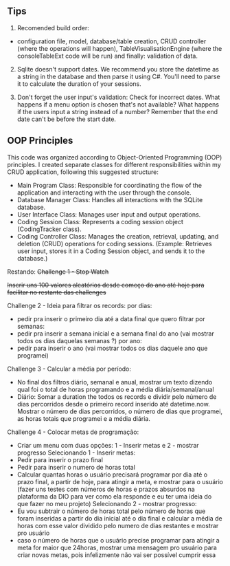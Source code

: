 ## Tips

1. Recomended build order:
 - configuration file, model, database/table creation, CRUD controller (where the operations will happen), TableVisualisationEngine (where the consoleTableExt code will be run) and finally: validation of data.

2. Sqlite doesn't support dates. We recommend you store the datetime as a string in the database and then parse it using C#. You'll need to parse it to calculate the duration of your sessions.

3. Don't forget the user input's validation: Check for incorrect dates. What happens if a menu option is chosen that's not available? What happens if the users input a string instead of a number? Remember that the end date can't be before the start date.

## OOP Principles

This code was organized according to Object-Oriented Programming (OOP) principles. I created separate classes for different responsibilities within my CRUD application, following this suggested structure:

- Main Program Class: Responsible for coordinating the flow of the application and interacting with the user through the console.
- Database Manager Class: Handles all interactions with the SQLite database.
- User Interface Class: Manages user input and output operations.
- Coding Session Class: Represents a coding session object (CodingTracker class).
- Coding Controller Class: Manages the creation, retrieval, updating, and deletion (CRUD) operations for coding sessions.
  (Example: Retrieves user input, stores it in a Coding Session object, and sends it to the database.)

Restando:
~~Challenge 1 - Stop Watch~~

~~Inserir uns 100 valores aleatórios desde começo do ano até hoje para facilitar no restante das challenges~~

Challenge 2 - Ideia para filtrar os records:
por dias:
 - pedir pra inserir o primeiro dia até a data final que quero filtrar
por semanas:
- pedir pra inserir a semana inicial e a semana final do ano (vai mostrar todos os dias daquelas semanas ?)
por ano:
 - pedir para inserir o ano (vai mostrar todos os dias daquele ano que programei)

Challenge 3 - Calcular a média por período:
 - No final dos filtros diário, semanal e anual, mostrar um texto dizendo
qual foi o total de horas programando e a média diária/semanal/anual
- Diário: Somar a duration the todos os records e dividir pelo número de dias percorridos desde o primeiro record inserido até datetime.now. Mostrar o número de dias percorridos, o número de dias que programei, as horas totais que programei e a média diária.

Challenge 4 - Colocar metas de programação:
 - Criar um menu com duas opções: 1 - Inserir metas e 2 - mostrar progresso
Selecionando 1 - Inserir metas:
 - Pedir para inserir o prazo final
 - Pedir para inserir o numero de horas total
 - Calcular quantas horas o usuário precisará programar por dia até o prazo final, a partir de hoje, para atingir a meta, e mostrar para o usuário (fazer uns testes com números de horas e prazos absurdos na plataforma da DIO para ver como ela responde e eu ter uma ideia do que fazer no meu projeto)
Selecionando 2 - mostrar progresso:
 - Eu vou subtrair o número de horas total pelo número de horas que foram inseridas a partir do dia inicial até o dia final e calcular a média
de horas com esse valor dividido pelo numero de dias restantes e mostrar pro usuário
 - caso o número de horas que o usuário precise programar para atingir a meta for maior que 24horas, mostrar uma mensagem pro usuário para criar novas metas, pois infelizmente não vai ser possível cumprir essa


